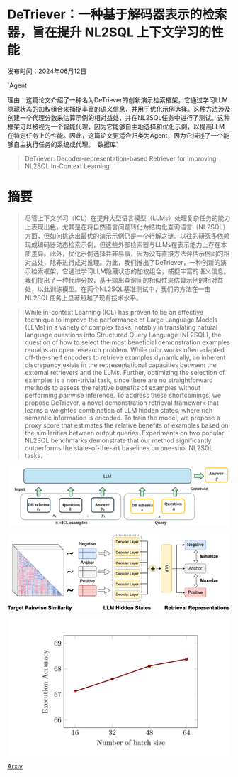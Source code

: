 # DeTriever：一种基于解码器表示的检索器，旨在提升 NL2SQL 上下文学习的性能

发布时间：2024年06月12日

`Agent

理由：这篇论文介绍了一种名为DeTriever的创新演示检索框架，它通过学习LLM隐藏状态的加权组合来捕捉丰富的语义信息，并用于优化示例选择。这种方法涉及创建一个代理分数来估算示例的相对益处，并在NL2SQL任务中进行了测试。这种框架可以被视为一个智能代理，因为它能够自主地选择和优化示例，以提高LLM在特定任务上的性能。因此，这篇论文更适合归类为Agent，因为它描述了一个能够自主执行任务的系统或代理。` `数据库`

> DeTriever: Decoder-representation-based Retriever for Improving NL2SQL In-Context Learning

# 摘要

> 尽管上下文学习（ICL）在提升大型语言模型（LLMs）处理复杂任务的能力上表现出色，尤其是在将自然语言问题转化为结构化查询语言（NL2SQL）方面，但如何挑选出最优的演示示例仍是一个待解之谜。以往的研究多依赖现成编码器动态检索示例，但这些外部检索器与LLMs在表示能力上存在本质差异。此外，优化示例选择并非易事，因为没有直接方法评估示例间的相对益处，除非进行成对推理。为此，我们推出了DeTriever，一种创新的演示检索框架，它通过学习LLM隐藏状态的加权组合，捕捉丰富的语义信息。我们提出了一种代理分数，基于输出查询间的相似性来估算示例的相对益处，以此训练模型。在两个NL2SQL基准测试中，我们的方法在一击NL2SQL任务上显著超越了现有技术水平。

> While in-context Learning (ICL) has proven to be an effective technique to improve the performance of Large Language Models (LLMs) in a variety of complex tasks, notably in translating natural language questions into Structured Query Language (NL2SQL), the question of how to select the most beneficial demonstration examples remains an open research problem. While prior works often adapted off-the-shelf encoders to retrieve examples dynamically, an inherent discrepancy exists in the representational capacities between the external retrievers and the LLMs. Further, optimizing the selection of examples is a non-trivial task, since there are no straightforward methods to assess the relative benefits of examples without performing pairwise inference. To address these shortcomings, we propose DeTriever, a novel demonstration retrieval framework that learns a weighted combination of LLM hidden states, where rich semantic information is encoded. To train the model, we propose a proxy score that estimates the relative benefits of examples based on the similarities between output queries. Experiments on two popular NL2SQL benchmarks demonstrate that our method significantly outperforms the state-of-the-art baselines on one-shot NL2SQL tasks.

![DeTriever：一种基于解码器表示的检索器，旨在提升 NL2SQL 上下文学习的性能](../../../paper_images/2406.07913/icl_eg.png)

![DeTriever：一种基于解码器表示的检索器，旨在提升 NL2SQL 上下文学习的性能](../../../paper_images/2406.07913/detriever.png)

![DeTriever：一种基于解码器表示的检索器，旨在提升 NL2SQL 上下文学习的性能](../../../paper_images/2406.07913/x1.png)

[Arxiv](https://arxiv.org/abs/2406.07913)